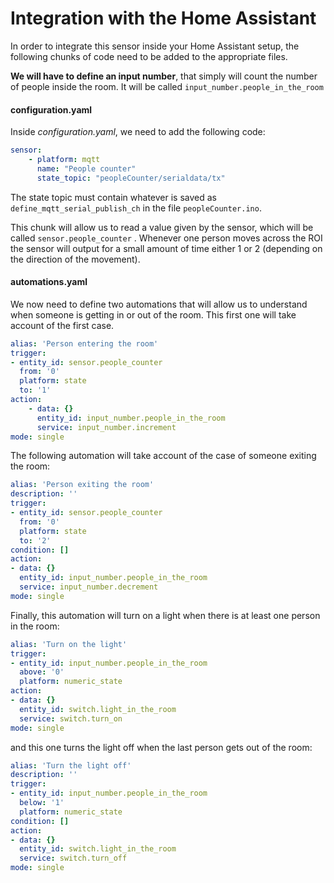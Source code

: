 # Integration with the Home Assistant

In order to integrate this sensor inside your Home Assistant setup, the following chunks of code need to be added to the appropriate files.

**We will have to define an input number**, that simply will count the number of people inside the room. It will be called `input_number.people_in_the_room`



#### configuration.yaml

Inside *configuration.yaml*, we need to add the following code:

```yaml
sensor:
    - platform: mqtt
      name: "People counter"
      state_topic: "peopleCounter/serialdata/tx"
```

The state topic must contain whatever is saved as `define_mqtt_serial_publish_ch` in the file `peopleCounter.ino`.

This chunk will allow us to read a value given by the sensor, which will be called `sensor.people_counter` . Whenever one person moves across the ROI the sensor will output for a small amount of time either 1 or 2 (depending on the direction of the movement). 



#### automations.yaml

We now need to define two automations that will allow us to understand when someone is getting in or out of the room. This first one will take account of the first case.

```yaml
alias: 'Person entering the room'
trigger:
- entity_id: sensor.people_counter
  from: '0'
  platform: state
  to: '1'
action:
    - data: {}
      entity_id: input_number.people_in_the_room
      service: input_number.increment
mode: single

```

The following automation will take account of the case of someone exiting the room:

```yaml
alias: 'Person exiting the room'
description: ''
trigger:
- entity_id: sensor.people_counter
  from: '0'
  platform: state
  to: '2'
condition: []
action:
- data: {}
  entity_id: input_number.people_in_the_room
  service: input_number.decrement
mode: single

```



Finally, this automation will turn on a light when there is at least one person in the room:

```yaml
alias: 'Turn on the light'
trigger:
- entity_id: input_number.people_in_the_room
  above: '0'
  platform: numeric_state
action:
- data: {}
  entity_id: switch.light_in_the_room
  service: switch.turn_on
mode: single
```

and this one turns the light off when the last person gets out of the room:

```yaml
alias: 'Turn the light off'
description: ''
trigger:
- entity_id: input_number.people_in_the_room
  below: '1'
  platform: numeric_state
condition: []
action:
- data: {}
  entity_id: switch.light_in_the_room
  service: switch.turn_off
mode: single

```

